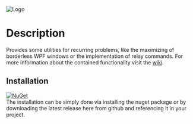 ![Logo](../master/logo.png)

# Description
Provides some utilities for recurring problems, like the maximizing of borderless WPF windows or the implementation of relay commands. For more information about the contained functionality visit the [wiki](https://github.com/Narumikazuchi/Windows/wiki).
  
## Installation
[![NuGet](https://img.shields.io/nuget/v/Narumikazuchi.Windows.svg)](https://www.nuget.org/packages/Narumikazuchi.Windows)  
The installation can be simply done via installing the nuget package or by downloading the latest release here from github and referencing it in your project.